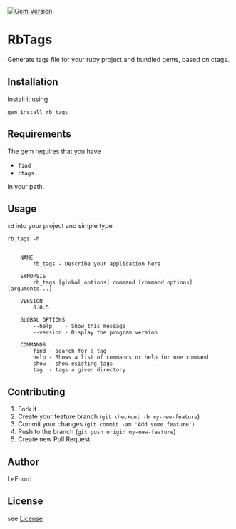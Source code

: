 [![Gem Version](https://badge.fury.io/rb/rb_tags.svg)](http://badge.fury.io/rb/rb_tags)

# RbTags

Generate tags file for your ruby project and bundled gems, based on ctags.

## Installation

Install it using

`gem install rb_tags`

## Requirements

The gem requires that you have

* `find`
* `ctags`

in your path.

## Usage

`cd` into your project and simple type

`rb_tags -h`

```

    NAME
        rb_tags - Describe your application here

    SYNOPSIS
        rb_tags [global options] command [command options] [arguments...]

    VERSION
        0.0.5

    GLOBAL OPTIONS
        --help    - Show this message
        --version - Display the program version

    COMMANDS
        find - search for a tag
        help - Shows a list of commands or help for one command
        show - show esisting tags
        tag  - tags a given directory

```

## Contributing

1. Fork it
2. Create your feature branch (`git checkout -b my-new-feature`)
3. Commit your changes (`git commit -am 'Add some feature'`)
4. Push to the branch (`git push origin my-new-feature`)
5. Create new Pull Request


## Author

LeFnord

## License

see [License](LICENSE.txt)
